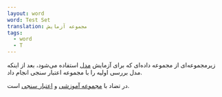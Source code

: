 ```yaml
---
layout: word
word: Test Set
translation: مجموعه آزمایش
tags:
  - word
  - T
---
```

زیرمجموعه‌ای از مجموعه داده‌ای که برای آزمایش [مدل](/m/model) استفاده می‌شود، بعد از اینکه مدل بررسی اولیه را با مجموعه اعتبار سنجی انجام داد.

در تضاد با [مجموعه آموزشی](/t/training_set) و [اعتبار سنجی](/v/validation_set) است.